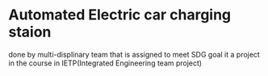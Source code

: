 # Automated Electric car charging staion 

done by multi-displinary team that is assigned to meet SDG goal
it a project in the course in IETP(Integrated Engineering team project)
